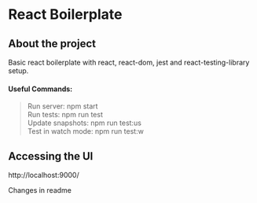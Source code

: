 # React Boilerplate

## About the project

Basic react boilerplate with react, react-dom, jest and react-testing-library setup.

#### Useful Commands: 

> Run server: npm start  
> Run tests: npm run test  
> Update snapshots: npm run test:us  
> Test in watch mode: npm run test:w  

## Accessing the UI

http://localhost:9000/

Changes in readme

